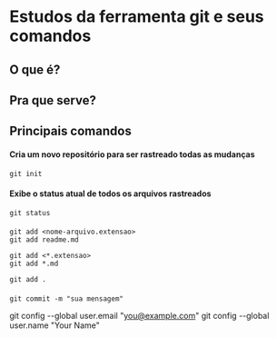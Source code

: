 # Estudos da ferramenta git e seus comandos 

## O que é?

## Pra que serve?

## Principais comandos

#### Cria um novo repositório para ser rastreado todas as mudanças 
```shell
git init
```

#### Exibe o status atual de todos os arquivos rastreados 
```shell
git status
```

####  
```shell
git add <nome-arquivo.extensao>
git add readme.md

git add <*.extensao>
git add *.md

git add . 
```

####  
```shell
git commit -m "sua mensagem"
```
git config --global user.email "you@example.com"
  git config --global user.name "Your Name"